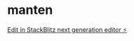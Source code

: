 # manten

[Edit in StackBlitz next generation editor ⚡️](https://stackblitz.com/~/github.com/emedranop/manten)